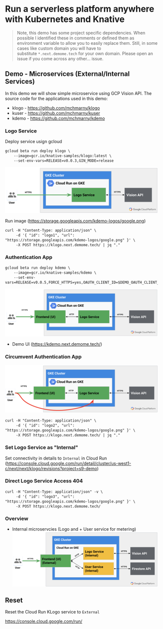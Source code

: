 # Run a serverless platform anywhere with Kubernetes and Knative

> Note, this demo has some project specific dependencies. When possible I identified these in comments or defined them as environment variable to allow you to easily replace them. Still, in some cases like custom domain you will have to substitute `*.next.demome.tech` for your own domain. Please open an issue if you come across any other... issue.

## Demo - Microservices (External/Internal Services)

In this demo we will show simple microservice using GCP Vision API. The source code for the applications used in this demo:

* klogo - https://github.com/mchmarny/klogo
* kuser - https://github.com/mchmarny/kuser
* kdemo - https://github.com/mchmarny/kdemo

### Logo Service

Deploy service usign gcloud

```shell
gcloud beta run deploy klogo \
    --image=gcr.io/knative-samples/klogo:latest \
    --set-env-vars=RELEASE=v0.0.3,GIN_MODE=release
```

![Microservice with Vision API on Cloud Run](../SVR303/img/ms-1.png "Microservice with Vision API on Cloud Run")

Run image (https://storage.googleapis.com/kdemo-logos/google.png)

```shell
curl -H "Content-Type: application/json" \
     -d '{ "id": "logo1", "url": "https://storage.googleapis.com/kdemo-logos/google.png" }' \
     -X POST https://klogo.next.demome.tech/ | jq "."
```

### Authentication App

```shell
gcloud beta run deploy kdemo \
    --image=gcr.io/knative-samples/kdemo \
    --set-env-vars=RELEASE=v0.0.5,FORCE_HTTPS=yes,OAUTH_CLIENT_ID=$DEMO_OAUTH_CLIENT_ID,OAUTH_CLIENT_SECRET=$DEMO_OAUTH_CLIENT_SECRET,GCP_PROJECT_ID=$GCP_PROJECT,KLOGO_SERVICE_URL=http://klogo.next.svc.cluster.local,KUSER_SERVICE_URL=http://kuser.next.svc.cluster.local
```

![Auth Microservice fronting Logo Service](../SVR303/img/ms-2.png "Auth Microservice fronting Logo Service")
* Demo UI (https://kdemo.next.demome.tech/)


### Circumvent Authentication App

![Auth Microservice fronting Logo Service](../SVR303/img/ms-3.png "Auth Microservice fronting Logo Service")

```shell
curl -H "Content-Type: application/json" \
     -d '{ "id": "logo2", "url": "https://storage.googleapis.com/kdemo-logos/google.png" }' \
     -X POST https://klogo.next.demome.tech/ | jq "."
```

### Set Logo Service as "Internal"

Set connectivity in details to `Internal` in Cloud Run (https://console.cloud.google.com/run/detail/cluster/us-west1-c/next/next/klogo/revisions?project=s9-demo)

### Direct Logo Service Access 404

```shell
curl -H "Content-Type: application/json" -v \
     -d '{ "id": "logo3", "url": "https://storage.googleapis.com/kdemo-logos/google.png" }' \
     -X POST https://klogo.next.demome.tech/
```

### Overview

* Internal microservcies (Logo and + User service for metering)
![Microservices on Cloud Run](../SVR303/img/ms-4.png "Microservices on Cloud Run")


## Reset

Reset the Cloud Run KLogo service to `External`

https://console.cloud.google.com/run/

